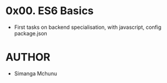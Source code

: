 # 0x00. ES6 Basics
- First tasks on backend specialisation, with javascript, config package.json

# AUTHOR
- Simanga Mchunu
